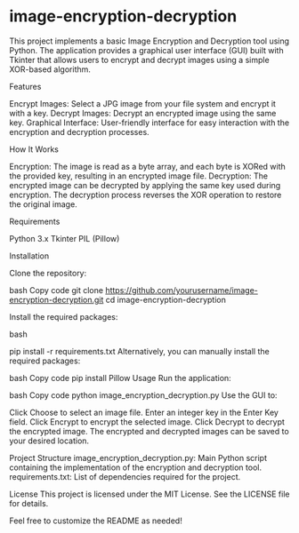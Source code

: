 # image-encryption-decryption
This project implements a basic Image Encryption and Decryption tool using Python. The application provides a graphical user interface (GUI) built with Tkinter that allows users to encrypt and decrypt images using a simple XOR-based algorithm.

Features

Encrypt Images: Select a JPG image from your file system and encrypt it with a key.
Decrypt Images: Decrypt an encrypted image using the same key.
Graphical Interface: User-friendly interface for easy interaction with the encryption and decryption processes.

How It Works

Encryption: The image is read as a byte array, and each byte is XORed with the provided key, resulting in an encrypted image file.
Decryption: The encrypted image can be decrypted by applying the same key used during encryption. The decryption process reverses the XOR operation to restore the original image.

Requirements

Python 3.x
Tkinter
PIL (Pillow)

Installation

Clone the repository:

bash
Copy code
git clone https://github.com/yourusername/image-encryption-decryption.git
cd image-encryption-decryption

Install the required packages:

bash


pip install -r requirements.txt
Alternatively, you can manually install the required packages:

bash
Copy code
pip install Pillow
Usage
Run the application:

bash
Copy code
python image_encryption_decryption.py
Use the GUI to:

Click Choose to select an image file.
Enter an integer key in the Enter Key field.
Click Encrypt to encrypt the selected image.
Click Decrypt to decrypt the encrypted image.
The encrypted and decrypted images can be saved to your desired location.

Project Structure
image_encryption_decryption.py: Main Python script containing the implementation of the encryption and decryption tool.
requirements.txt: List of dependencies required for the project.

License
This project is licensed under the MIT License. See the LICENSE file for details.

Feel free to customize the README as needed!






